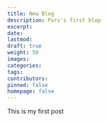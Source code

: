 ```yaml
---
title: New Blog
description: Pars's first blop
excerpt:
date:
lastmod:
draft: true
weight: 50
images:
categories:
tags:
contributors:
pinned: false
homepage: false
---
```

This is my first post